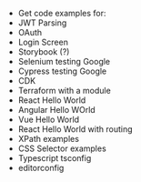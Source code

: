* Get code examples for:
* JWT Parsing
* OAuth
* Login Screen
* Storybook (?)
* Selenium testing Google
* Cypress testing Google
* CDK
* Terraform with a module
* React Hello World
* Angular Hello WOrld
* Vue Hello World
* React Hello World with routing
* XPath examples
* CSS Selector examples
* Typescript tsconfig
* editorconfig

